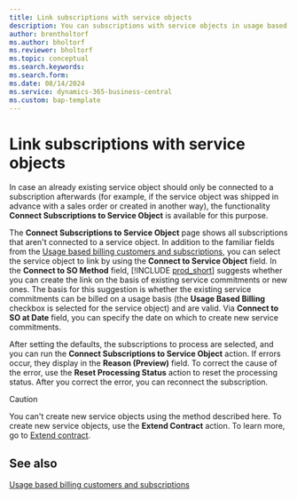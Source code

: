 ```yaml
---
title: Link subscriptions with service objects
description: You can subscriptions with service objects in usage based billing.
author: brentholtorf
ms.author: bholtorf
ms.reviewer: bholtorf
ms.topic: conceptual
ms.search.keywords: 
ms.search.form: 
ms.date: 08/14/2024
ms.service: dynamics-365-business-central
ms.custom: bap-template
---
```


# Link subscriptions with service objects

In case an already existing service object should only be connected to a subscription afterwards (for example, if the service object was shipped in advance with a sales order or created in another way), the functionality **Connect Subscriptions to Service Object** is available for this purpose.

The **Connect Subscriptions to Service Object** page shows all subscriptions that aren't connected to a service object. In addition to the familiar fields from the [Usage based billing customers and subscriptions](../masterdata/customers-subscriptions.md), you can select the service object to link by using the **Connect to Service Object** field. In the **Connect to SO Method** field, [!INCLUDE [prod_short](../../includes/prod_short.md)] suggests whether you can create the link on the basis of existing service commitments or new ones. The basis for this suggestion is whether the existing service commitments can be billed on a usage basis (the **Usage Based Billing** checkbox is selected for the service object) and are valid. Via **Connect to SO at Date** field, you can specify the date on which to create new service commitments.

After setting the defaults, the subscriptions to process are selected, and you can run the **Connect Subscriptions to Service Object** action. If errors occur, they display in the **Reason (Preview)** field. To correct the cause of the error, use the **Reset Processing Status** action to reset the processing status. After you correct the error, you can reconnect the subscription.

> [!CAUTION]
> You can't create new service objects using the method described here. To create new service objects, use the **Extend Contract** action. To learn more, go to [Extend contract](extend-contract.md).

## See also

[Usage based billing customers and subscriptions](../masterdata/customers-subscriptions.md)